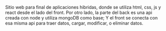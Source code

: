Sitio web para final de aplicaciones hibridas, donde se utiliza html, css, js y react desde el lado del front. 
Por otro lado, la parte del back es una api creada con node y utiliza mongoDB como base; 
Y el front se conecta con esa misma api para traer datos, cargar, modificar, o eliminar datos.
